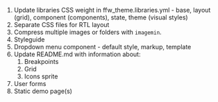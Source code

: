 1. Update libraries CSS weight in ffw_theme.libraries.yml - base, layout (grid), component (components), state, theme (visual styles)
2. Separate CSS files for RTL layout
3. Compress multiple images or folders with `imagemin`.
4. Styleguide
5. Dropdown menu component - default style, markup, template
6. Update README.md with information about:
   1. Breakpoints
   2. Grid
   3. Icons sprite
7. User forms
9. Static demo page(s)
